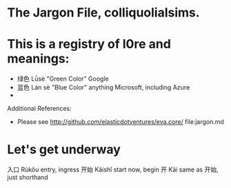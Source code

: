 
# The Jargon File, colliquolialsims.
# This is a registry of l0re and meanings:

* 绿色 Lǜsè "Green Color" Google
* 蓝色 Lán sè "Blue Color" anything Microsoft, including Azure
* 

Additional References:
* Please see http://github.com/elasticdotventures/eva.core/  file:jargon.md 


# Let's get underway
入口    Rùkǒu   entry, ingress
开始    Kāishǐ  start now, begin
开      Kāi     same as 开始, just shorthand





